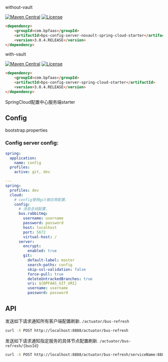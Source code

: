 

without-vault

[![Maven Central](https://maven-badges.herokuapp.com/maven-central/com.bpfaas/bps-config-server-novault-spring-cloud-starter/badge.svg)](https://maven-badges.herokuapp.com/maven-central/com.bpfaas/bps-config-server-novault-spring-cloud-starter/)
[![License](https://img.shields.io/github/license/bpfaas/java-bps-config-server-novault-spring-cloud-starter)](https://opensource.org/licenses/MIT)


```html
<dependency>
    <groupId>com.bpfaas</groupId>
    <artifactId>bps-config-server-novault-spring-cloud-starter</artifactId>
    <version>3.0.4.RELEASE</version>
</dependency>
```

with-vault

[![Maven Central](https://maven-badges.herokuapp.com/maven-central/com.bpfaas/bps-config-server-spring-cloud-starter/badge.svg)](https://maven-badges.herokuapp.com/maven-central/com.bpfaas/bps-config-server-spring-cloud-starter/)
[![License](https://img.shields.io/github/license/bpfaas/java-bps-config-server-spring-cloud-starter)](https://opensource.org/licenses/MIT)


```html
<dependency>
    <groupId>com.bpfaas</groupId>
    <artifactId>bps-config-server-spring-cloud-starter</artifactId>
    <version>3.0.4.RELEASE</version>
</dependency>
```

SpringCloud配置中心服务端starter

## Config

bootstrap.properties

### Config server config:

```yaml
spring:
  application:
    name: config
  profiles:
    active: git, dev

---
spring:
  profiles: dev
  cloud:
    # config使用git做应用配置.
    config:
      # 消息总线配置.
      bus.rabbitmq:
        username: username
        password: password
        host: localhost
        port: 5672
        virtual-host: /
      server:
        encrypt:
          enabled: true
        git:
          default-label: master
          search-paths: config
          skip-ssl-validation: false
          force-pull: true
          deleteUntrackedBranches: true
          uri: ${BPFAAS_GIT_URI}
          username: username
          password: password
```

## API

发送如下请求通知所有客户端配置刷新. `/actuator/bus-refresh`

```bash
curl -X POST http://localhost:8888/actuator/bus-refresh
```

发送如下请求通知指定服务的具体节点配置刷新. `/actuator/bus-refresh/{busId}`

```bash
curl -X POST http://localhost:8888/actuator/bus-refresh/serviceName:8888:c01b9ae0eb94423caddf435edc941265
```